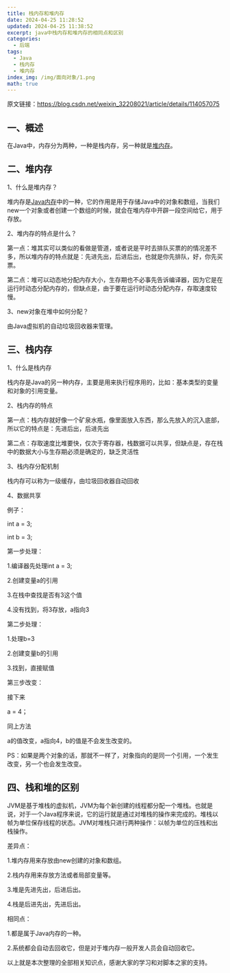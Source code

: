 ```yaml
---
title: 栈内存和堆内存
date: 2024-04-25 11:28:52
updated: 2024-04-25 11:38:52
excerpt: java中栈内存和堆内存的相同点和区别
categories:
  - 后端
tags:
  - Java
  - 栈内存
  - 堆内存
index_img: /img/面向对象/1.png
math: true
---
```


原文链接：https://blog.csdn.net/weixin_32208021/article/details/114057075

## 一、概述

在Java中，内存分为两种，一种是栈内存，另一种就是[堆内存](https://so.csdn.net/so/search?q=堆内存&spm=1001.2101.3001.7020)。

## 二、堆内存

1、什么是堆内存？

堆内存是[Java内存](https://so.csdn.net/so/search?q=Java内存&spm=1001.2101.3001.7020)中的一种，它的作用是用于存储Java中的对象和数组，当我们new一个对象或者创建一个数组的时候，就会在堆内存中开辟一段空间给它，用于存放。

2、堆内存的特点是什么？

第一点：堆其实可以类似的看做是管道，或者说是平时去排队买票的的情况差不多，所以堆内存的特点就是：先进先出，后进后出，也就是你先排队，好，你先买票。

第二点：堆可以动态地分配内存大小，生存期也不必事先告诉编译器，因为它是在运行时动态分配内存的，但缺点是，由于要在运行时动态分配内存，存取速度较慢。

3、new对象在堆中如何分配？

由Java虚拟机的自动垃圾回收器来管理。

## 三、栈内存

1、什么是栈内存

栈内存是Java的另一种内存，主要是用来执行程序用的，比如：基本类型的变量和对象的引用变量。

2、栈内存的特点

第一点：栈内存就好像一个矿泉水瓶，像里面放入东西，那么先放入的沉入底部，所以它的特点是：先进后出，后进先出

第二点：存取速度比堆要快，仅次于寄存器，栈数据可以共享，但缺点是，存在栈中的数据大小与生存期必须是确定的，缺乏灵活性

3、栈内存分配机制

栈内存可以称为一级缓存，由垃圾回收器自动回收

4、数据共享

例子：

int a = 3;

int b = 3;

第一步处理：

1.编译器先处理int a = 3;

2.创建变量a的引用

3.在栈中查找是否有3这个值

4.没有找到，将3存放，a指向3

第二步处理：

1.处理b=3

2.创建变量b的引用

3.找到，直接赋值

第三步改变：

接下来

a = 4；

同上方法

a的值改变，a指向4，b的值是不会发生改变的。

PS：如果是两个对象的话，那就不一样了，对象指向的是同一个引用，一个发生改变，另一个也会发生改变。

## 四、栈和堆的区别

JVM是基于堆栈的虚拟机，JVM为每个新创建的线程都分配一个堆栈。也就是说，对于一个Java程序来说，它的运行就是通过对堆栈的操作来完成的。堆栈以帧为单位保存线程的状态。JVM对堆栈只进行两种操作：以帧为单位的压栈和出栈操作。

差异点：

1.堆内存用来存放由new创建的对象和数组。

2.栈内存用来存放方法或者局部变量等。

3.堆是先进先出，后进后出。

4.栈是后进先出，先进后出。

相同点：

1.都是属于Java内存的一种。

2.系统都会自动去回收它，但是对于堆内存一般开发人员会自动回收它。

以上就是本次整理的全部相关知识点，感谢大家的学习和对脚本之家的支持。
 